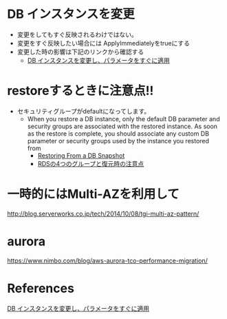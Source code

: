 

# DB インスタンスを変更

+ 変更をしてもすぐ反映されるわけではない。
+ 変更をすぐ反映したい場合には ApplyImmediatelyをtrueにする
+ 変更した時の影響は下記のリンクから確認する
  + [DB インスタンスを変更し、パラメータをすぐに適用](htps://docs.aws.amazon.com/ja_jp/AmazonRDS/latest/UserGuide/Overview.DBInstance.Modifying.html)

# restoreするときに注意点!!

+ セキュリティグループがdefaultになってします。
  + When you restore a DB instance, only the default DB parameter and security groups are associated with the restored instance. As soon as the restore is complete, you should associate any custom DB parameter or security groups used by the instance you restored from
    + [Restoring From a DB Snapshot](http://docs.aws.amazon.com/AmazonRDS/latest/UserGuide/USER_RestoreFromSnapshot.html)
    + [RDSの4つのグループと復元時の注意点](http://www.simpline.co.jp/tech/?p=1014)

# 一時的にはMulti-AZを利用して

<http://blog.serverworks.co.jp/tech/2014/10/08/tgi-multi-az-pattern/>

# aurora

<https://www.nimbo.com/blog/aws-aurora-tco-performance-migration/>

# References

[DB インスタンスを変更し、パラメータをすぐに適用](htps://docs.aws.amazon.com/ja_jp/AmazonRDS/latest/UserGuide/Overview.DBInstance.Modifying.html)
